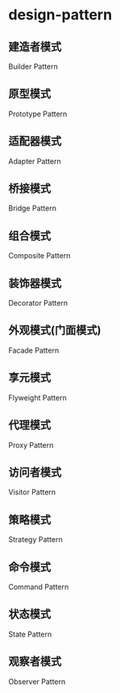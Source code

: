 # design-pattern

## 建造者模式
Builder Pattern

## 原型模式
Prototype Pattern

## 适配器模式
Adapter Pattern

## 桥接模式
Bridge Pattern

## 组合模式
Composite Pattern

## 装饰器模式
Decorator Pattern

## 外观模式(门面模式)
Facade Pattern

## 享元模式
Flyweight Pattern

## 代理模式
Proxy Pattern

## 访问者模式
Visitor Pattern

## 策略模式
Strategy Pattern

## 命令模式
Command Pattern

## 状态模式
State Pattern

## 观察者模式
Observer Pattern
